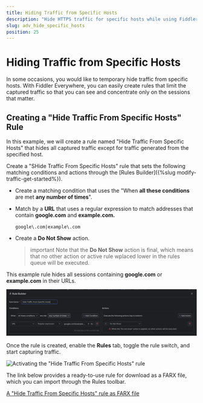 ```yaml
---
title: Hiding Traffic from Specific Hosts
description: "Hide HTTPS traffic for specific hosts while using Fiddler's rules."
slug: adv_hide_specific_hosts
position: 25
---
```


# Hiding Traffic from Specific Hosts

In some occasions, you would like to temporary hide traffic from specific hosts. With Fiddler Everywhere, you can easily create rules that limit the captured traffic so that you can see and concentrate only on the sessions that matter.


## Creating a "Hide Traffic From Specific Hosts" Rule

In this example, we will create a rule named "Hide Traffic From Specific Hosts" that hides all captured traffic except for traffic generated from the specified host.

Create a "SHide Traffic From Specific Hosts" rule that sets the following matching conditions and actions through the [Rules Builder]({%slug modify-traffic-get-started%}).

- Create a matching condition that uses the "When **all these conditions** are met **any number of times**". 

- Match by a **URL** that uses a regular expression to match addresses that contain **google.com** and  **example.com.**

    ```regex
    google\.com|example\.com
    ```

- Create a **Do Not Show** action.

    >important Note that the **Do Not Show** action is final, which means that no other action or active rule wplaced lower in the rules queue will be executed.

This example rule hides all sessions containing **google.com** or **example.com** in their URLs.

![Creating "Hide Traffic From Specific Hosts" rule](../../images/advanced/adv-hide-specific-hosts.png)

Once the rule is created, enable the **Rules** tab, toggle the rule switch, and start capturing traffic.

![Activating the "Hide Traffic From Specific Hosts" rule](../../images/advanced/adv-hide-specific-host-active.png)

The link below provides a ready-to-use rule for download as a FARX file, which you can import through the Rules toolbar.

[A "Hide Traffic From Specific Hosts" rule as FARX file](https://github.com/telerik/fiddler-everywhere/rules/filters/hide-specific-hosts)
 
 